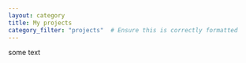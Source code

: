 ```yaml
---
layout: category
title: My projects
category_filter: "projects"  # Ensure this is correctly formatted
---
```


some text 